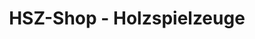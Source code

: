 ---
title: "HSZ-Shop - Holzspielzeuge"
url: /meckenbeuren/hsz-shop-holzspielzeuge/
shop: Spielzeug
---